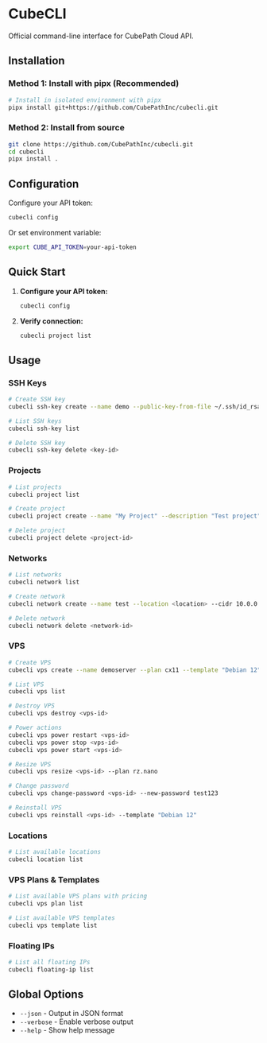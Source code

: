 # CubeCLI

Official command-line interface for CubePath Cloud API.

## Installation

### Method 1: Install with pipx (Recommended)

```bash
# Install in isolated environment with pipx
pipx install git+https://github.com/CubePathInc/cubecli.git
```

### Method 2: Install from source

```bash
git clone https://github.com/CubePathInc/cubecli.git
cd cubecli
pipx install .
```


## Configuration

Configure your API token:

```bash
cubecli config
```

Or set environment variable:

```bash
export CUBE_API_TOKEN=your-api-token
```

## Quick Start

1. **Configure your API token:**
   ```bash
   cubecli config
   ```
   
2. **Verify connection:**
   ```bash
   cubecli project list
   ```

## Usage

### SSH Keys

```bash
# Create SSH key
cubecli ssh-key create --name demo --public-key-from-file ~/.ssh/id_rsa.pub

# List SSH keys
cubecli ssh-key list

# Delete SSH key
cubecli ssh-key delete <key-id>
```

### Projects

```bash
# List projects
cubecli project list

# Create project
cubecli project create --name "My Project" --description "Test project"

# Delete project
cubecli project delete <project-id>
```

### Networks

```bash
# List networks
cubecli network list

# Create network
cubecli network create --name test --location <location> --cidr 10.0.0.0/24 --project <project-id>

# Delete network
cubecli network delete <network-id>
```

### VPS

```bash
# Create VPS
cubecli vps create --name demoserver --plan cx11 --template "Debian 12" --ssh demo --project <project-id>

# List VPS
cubecli vps list

# Destroy VPS
cubecli vps destroy <vps-id>

# Power actions
cubecli vps power restart <vps-id>
cubecli vps power stop <vps-id>
cubecli vps power start <vps-id>

# Resize VPS
cubecli vps resize <vps-id> --plan rz.nano

# Change password
cubecli vps change-password <vps-id> --new-password test123

# Reinstall VPS
cubecli vps reinstall <vps-id> --template "Debian 12"
```

### Locations

```bash
# List available locations
cubecli location list
```

### VPS Plans & Templates

```bash
# List available VPS plans with pricing
cubecli vps plan list

# List available VPS templates
cubecli vps template list
```

### Floating IPs

```bash
# List all floating IPs
cubecli floating-ip list
```

## Global Options

- `--json` - Output in JSON format
- `--verbose` - Enable verbose output
- `--help` - Show help message
